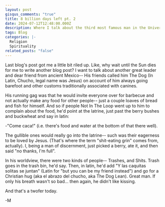 ```yaml
---
layout: post
gisqus_comments: "true"
title: 8 billion days left pt. 2
date: 2024-07-12T12:48:00.000Z
description: Where I talk about the third most famous man in the Universe
tags: Blog
categories: |-
  Religion
  Spirituality
related_posts: "false"
---
```

Last blog's post got me a little bit riled up.
Like, why wait until the Sun dies for me to write another blog post?
I want to talk about another great leader and dear friend from ancient Mexico--
His friends called him The Dog (In Latin, Chucho, legal name was Jesus) on account of him always going barefoot and other customs traditionally associated with canines.

His running gag was that he would invite everyone over for barbecue and not actually make any food for other people-- just a couple loaves of bread and fish for himself. And so if people Not In The Loop went up to him to complain about the food, he'd point at the latrine, just past the berry bushes and buckwheat and say in latin:

-"Come caca!" (i.e. there's food and water at the bottom of that there well).

The gullible ones would really go into the latrine-- such was their eagerness to be loved by Jesus. (That's where the term "shit-eating grin" comes from, actually).
I, being a man of discernment, just picked a berry, ate it, and then said "no thanks, I'm full".

In his worldview, there were two kinds of people-- Trashes, and Shits. Trash goes in the trash bin, he'd say. 
Then, in latin, he'd add "Y las caquitas solitas se juntan" (Latin for "but you can be my friend instead") and go for a Christian hug (aka el abrazo del chucho, aka The Dog Lean).
Great man. If only his breath wasn't so bad... then again, he didn't like kissing.

And that's a twofer today.


-M
